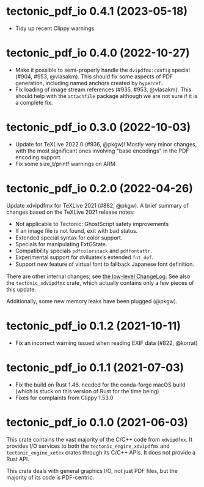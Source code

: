 # tectonic_pdf_io 0.4.1 (2023-05-18)

- Tidy up recent Clippy warnings.


# tectonic_pdf_io 0.4.0 (2022-10-27)

- Make it possible to semi-properly handle the `dvipdfmx:config` special (#904,
  #953, @vlasakm). This should fix some aspects of PDF generation, including
  named anchors created by `hyperref`.
- Fix loading of image stream references (#935, #953, @vlasakm). This should
  help with the `attachfile` package although we are not sure if it is a
  complete fix.


# tectonic_pdf_io 0.3.0 (2022-10-03)

- Update for TeXLive 2022.0 (#936, @pkgw)! Mostly very minor changes, with the
  most significant ones involving "base encodings" in the PDF encoding support.
- Fix some size_t/printf warnings on ARM


# tectonic_pdf_io 0.2.0 (2022-04-26)

Update xdvipdfmx for TeXLive 2021 (#882, @pkgw). A brief summary of changes based
on the TeXLive 2021 release notes:

- Not applicable to Tectonic: GhostScript safety improvements
- If an image ﬁle is not found, exit with bad status.
- Extended special syntax for color support.
- Specials for manipulating ExtGState.
- Compatibility specials `pdfcolorstack` and `pdffontattr`.
- Experimental support for dviluatex’s extended `fnt_def`.
- Support new feature of virtual font to fallback Japanese font deﬁnition.

There are other internal changes; see [the low-level ChangeLog][xdvcl]. See also
the `tectonic_xdvipdfmx` crate, which actually contains only a few pieces of
this update.

[xdvcl]: https://github.com/TeX-Live/texlive-source/blob/404d2e476949c1e225e6b94ff92e3a113ab6b413/texk/dvipdfm-x/ChangeLog#L107-L557

Additionally, some new memory leaks have been plugged (@pkgw).


# tectonic_pdf_io 0.1.2 (2021-10-11)

- Fix an incorrect warning issued when reading EXIF data (#822, @korrat)


# tectonic_pdf_io 0.1.1 (2021-07-03)

- Fix the build on Rust 1.46, needed for the conda-forge macOS build (which is
  stuck on this version of Rust for the time being)
- Fixes for complaints from Clippy 1.53.0


# tectonic_pdf_io 0.1.0 (2021-06-03)

This crate contains the vast majority of the C/C++ code from `xdvipdfmx`. It
provides I/O services to both the `tectonic_engine_xdvipdfmx` and
`tectonic_engine_xetex` crates through its C/C++ APIs. It does not provide a
Rust API.

This crate deals with general graphics I/O, not just PDF files, but the majority
of its code is PDF-centric.
